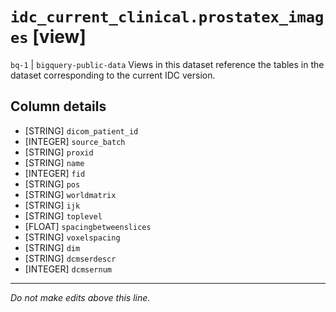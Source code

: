 # `idc_current_clinical.prostatex_images` [view]
`bq-1` | `bigquery-public-data`
Views in this dataset reference the tables in the dataset corresponding to the current IDC version.

## Column details
* [STRING]    `dicom_patient_id`
* [INTEGER]   `source_batch`
* [STRING]    `proxid`
* [STRING]    `name`
* [INTEGER]   `fid`
* [STRING]    `pos`
* [STRING]    `worldmatrix`
* [STRING]    `ijk`
* [STRING]    `toplevel`
* [FLOAT]     `spacingbetweenslices`
* [STRING]    `voxelspacing`
* [STRING]    `dim`
* [STRING]    `dcmserdescr`
* [INTEGER]   `dcmsernum`

-------------------------------------------------------------------------------
*Do not make edits above this line.*

